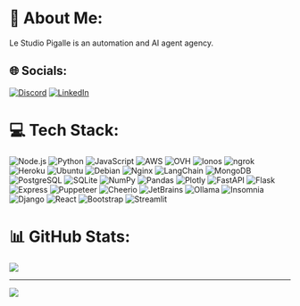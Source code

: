 # 💫 About Me:
Le Studio Pigalle is an automation and AI agent agency. 

## 🌐 Socials:
[![Discord](https://img.shields.io/badge/Discord-%237289DA.svg?logo=discord&logoColor=white)](https://discord.gg/2VXHha9N3S ) [![LinkedIn](https://img.shields.io/badge/LinkedIn-%230077B5.svg?logo=linkedin&logoColor=white)](https://linkedin.com/in/le-studio-pigalle) 

# 💻 Tech Stack:
![Node.js](https://img.shields.io/badge/Node.js-6DA55F?style=flat&logo=node.js&logoColor=white) ![Python](https://img.shields.io/badge/Python-3670A0?style=flat&logo=python&logoColor=ffdd54) ![JavaScript](https://img.shields.io/badge/JavaScript-%23323330.svg?style=flat&logo=javascript&logoColor=%23F7DF1E) ![AWS](https://img.shields.io/badge/AWS-232F3E.svg?style=flat&logo=amazonwebservices&logoColor=white) ![OVH](https://img.shields.io/badge/OVH-123F6D.svg?style=flat&logo=ovh&logoColor=white) ![Ionos](https://img.shields.io/badge/Ionos-003D8F.svg?style=flat&logo=ionos&logoColor=white) ![ngrok](https://img.shields.io/badge/ngrok-1F1E37.svg?style=flat&logo=ngrok&logoColor=white) ![Heroku](https://img.shields.io/badge/Heroku-%23430098.svg?style=flat&logo=heroku&logoColor=white) ![Ubuntu](https://img.shields.io/badge/Ubuntu-E95420.svg?style=flat&logo=ubuntu&logoColor=white) ![Debian](https://img.shields.io/badge/Debian-A81D33.svg?style=flat&logo=debian&logoColor=white) ![Nginx](https://img.shields.io/badge/Nginx-%23009639.svg?style=flat&logo=nginx&logoColor=white)
![LangChain](https://img.shields.io/badge/LangChain-1C3C3C?style=flat&logo=langchain) ![MongoDB](https://img.shields.io/badge/MongoDB-%234ea94b.svg?style=flat&logo=mongodb&logoColor=white) ![PostgreSQL](https://img.shields.io/badge/PostgreSQL-4169E1.svg?style=flat&logo=postgresql&logoColor=white) ![SQLite](https://img.shields.io/badge/SQLite-003B57.svg?style=flat&logo=sqlite&logoColor=white) ![NumPy](https://img.shields.io/badge/NumPy-%23013243.svg?style=flat&logo=numpy&logoColor=white) ![Pandas](https://img.shields.io/badge/Pandas-%23150458.svg?style=flat&logo=pandas&logoColor=white) ![Plotly](https://img.shields.io/badge/Plotly-%233F4F75.svg?style=flat&logo=plotly&logoColor=white) ![FastAPI](https://img.shields.io/badge/FastAPI-009688.svg?style=flat&logo=fastapi&logoColor=white) ![Flask](https://img.shields.io/badge/Flask-%23000.svg?style=flat&logo=flask&logoColor=white) ![Express](https://img.shields.io/badge/Express-%23323330.svg?style=flat&logo=express&logoColor=%23F7DF1E) ![Puppeteer](https://img.shields.io/badge/Puppeteer-40B5A4.svg?style=flat&logo=puppeteer&logoColor=white) ![Cheerio](https://img.shields.io/badge/Cheerio-E88C1F.svg?style=flat&logo=cheerio&logoColor=white) ![JetBrains](https://img.shields.io/badge/JetBrains-000000?style=flat&logo=jetbrains&logoColor=white) ![Ollama](https://img.shields.io/badge/Ollama-000000?style=flat&logo=ollama&logoColor=white) ![Insomnia](https://img.shields.io/badge/Insomnia-4000BF?style=flat&logo=insomnia&logoColor=white) ![Django](https://img.shields.io/badge/Django-092E20?style=flat&logo=django&logoColor=white) ![React](https://img.shields.io/badge/React-61DAFB?style=flat&logo=react&logoColor=white) ![Bootstrap](https://img.shields.io/badge/Bootstrap-7952B3?style=flat&logo=bootstrap&logoColor=white) ![Streamlit](https://img.shields.io/badge/Streamlit-FF4B4B?style=flat&logo=streamlit&logoColor=white)



# 📊 GitHub Stats:
![](https://github-readme-stats.vercel.app/api/top-langs/?username=LeStudioPigalle&theme=gotham&hide_border=false&include_all_commits=false&count_private=false&layout=compact)

---
[![](https://visitcount.itsvg.in/api?id=LeStudioPigalle&icon=0&color=0)](https://visitcount.itsvg.in)
